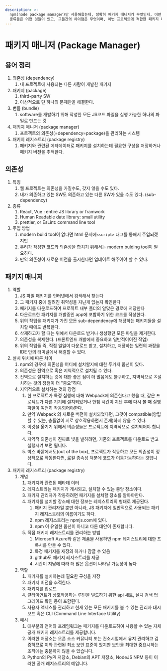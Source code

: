 ```yaml
---
description: >-
  npm(node package manager)만 사용해왔는데, 정확히 패키지 매니저가 무엇인지, 어떤 역할을 했고, 왜 생겨났으며, 다른
  종류들은 어떤 것들이 있고, 그들간의 차이점은 무엇이며, 이번 프로젝트에 적합한 패키지 매니저는 무엇일지 알아보자.
---
```


# 패키지 매니저 (Package Manager)

## 용어 정리

1. 의존성 (dependency)
   1. 내 프로젝트에 사용되는 다른 사람이 개발한 패키지
2. 패키지 (package)
   1. third-party SW
   2. 이상적으로 단 하나의 문제만을 해결한다.
3. 번들 (bundle)
   1. software를 개발하기 위해 작성한 모든 JS코드 파일을 실행 가능한 하나의 파일로 만드는  것
4. 패키지 매니저 (package manager)
   1. 프로젝트의 의존성(=dependency=package)을 관리하는 시스템
5. 패키지 레지스트리 (package registry)
   1. 패키지와 관련된 메타데이터로 패키지를 설치하는데 필요한 구성을 저장하거나 패키지 버전을 추적한다.

## 의존성

1. 특징
   1. 웹 프로젝트는 의존성을 가질수도, 갖지 않을 수도 있다.
   2. 내가 의존하고 있는 SW도 의존하고 있는 다른 SW가 있을 수도 있다. (sub-dependency)
2. 종류
   1. React, Vue : entire JS library or framwork
   2. Human Readable date library: small utility
   3. prettier, or EsLint: command line tool
3. 주입 방법
   1. modern build tool이 없다면 html 문서에`<script>` 태그를 통해서 주입되겠지만
   2. 우리가 작성한 코드와 의존성을 합치기 위해서는 modern bulding tool이 필요하다.
   3. 만약 의존성이 새로운 버전을 출시한다면 업데이트 해주어야 할 수 있다.

## 패키지 매니저

1. 역할
   1. JS 파일 패키지를 인터넷에서 검색해서 찾는다
   2. 그 패키지 중에 알려진 취약성을 지닌게 없는지 확인한다
   3. 패키지를 다운로드하여 프로젝트 내부 폴더의 알맞은 경로에 저장한다
   4. 다운로드한 패키지를 개발중인 app에 포함하기 위한 코드를 작성한다.
   5. 위의 작업을 패키지가 가진 모든 sub-dependency에 해당하는 패키지들을 설치할 때에도 반복한다.
   6. 삭제하고자 할 때는 위에서 다운로드 받거나 생성했던 모든 파일을 제거한다.
   7. 의존성을 복제한다. (프론트엔드 개발에서 중요하고 일반적이어진 작업)
   8. 위의 작업들 즉, 직접 일일이 다운로드 받고, 설치하고, 저장하는 일련의 과정을 IDE 안의 터미널에서 해결할 수 있다.
2. 설치 위치에 따른 차이
   1. npm의 경우에 의존성을 어디에 설치할지에 대한 두가지 옵션이 있다.
   2. 의존성은 전역으로 혹은 지역적으로 설치될 수 있다.
   3. 전역으로 설치하는 것에 대한 좋은 점이 더 많음에도 불구하고, 지역적으로 ㅈ설치하는 것의 장점이 더 "중요"하다.
   4. 지역적으로 설치하는 것의 장점
      1. 한 프로젝트가 특정 실행에 대해 Webpack에 의존한다고 했을 때, 같은 프로젝트가 다른 기기에 설치되었거나 한참 시간이 지난 후에 다시 볼 때 실행 파일이 여전히 작동되어야한다.
      2. 만약 Webpack 의 새로운 버전이 설치되었다면, 그것이 compatible(양립할 수 있는, 충돌없이 서로 상호작용하면서 존재)하지 않을 수 있다.
      3. &#x20;이것을 옮기기 위해서 의존성들은 프로젝트에 지역적으로 설치되어야 합니다.
      4. 지역적 의존성이 진짜로 빛을 발하려면, 기존의 프로젝트를 다운로드 받고 실행시켜 보면 됩니다.
      5. 박스 바깥에서도(out of the box), 프로젝트가 작동하고 모든 의존성이 정상적으로 작동한다면, 로컬 종속성 덕분에 코드가 이동가능하다는 것입니다.
3. 패키지 레지스트리 (package registry)
   1. 개념
      1. 패키지와 관련된 메타데 이터
      2. 레지스트리는 패키지가 게시되고, 설치할 수 있는 중앙 장소이다.
      3. 패키지 관리자가 작동하려면 패키지를 설치할 장소를 알아야한다.
      4. 패키지를 설치할 장소에 대한 정보는 레지스트리의 형태로 제공된다.
         1. 패키지 관리자일 뿐만 아니라, JS 패키지에 일반적으로 사용되는 패키지 레지스트리의 이름이기도 하다.
         2. npm 레지스트리는 npmjs.com에 있다.
         3. npm 이 유일한 옵션이 아니고 다른 대안이 존재합니다.
      5. 직접 패키지 레지스트리를 관리하는 방법
         1. Microsoft Azure와 같은 제품을 사용하면 npm 레지스트리에 대한 프록시를 만들 수 있다.
         2. 특정 패키지를 재정의 하거나 잠글 수 있음
         3. github도 패키지 레지스트리를 제공
         4. 시간이 지남에 따라 더 많은 옵션이 나타날 가능성이 높다
   2. 역할
      1. 패키지를 설치하는데 필요한 구성을 저장
      2. 패키지 버전을 추적한다.
      3. 패키지를 업로드
      4. 클라이언트가 상호작용하는 루틴을 빌드하기 위한 api 세트, 설치 검색 업그레이드 확인 등이 포함된다.
      5. 사용자 액세스를 관리하고 현재 있는 모든 패키지를 볼 수 있는 관리자 대시보드 혹은 CLI (Command Line Interface Utility)
   3. 예시
      1. 대부분의 언어와 프레임워크는 패키지를 다운로드하여 사용할 수 있는 자체 공개 패키지 레지스트리를 제공합니다.
      2. 이러한 저장소는 오픈 소스 커뮤니티 또는 컨소시엄에서 유지 관리하고 검증하므로 이와 관련된 최소 보안 표준이 있지만 보안을 최대한 중요시하는 조직에는 충분하지 않을 수 있습니다.
      3. Python의 PyPI 저장소, Debian의 APT 저장소, NodeJS NPM 등이 이러한 공개 레지스트리의 예입니다.
